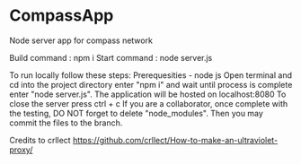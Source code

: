 # CompassApp
Node server app for compass network

Build command : npm i
Start command : node server.js

To run locally follow these steps:
Prerequesities - node js
Open terminal and cd into the project directory
enter "npm i" and wait until process is complete
enter "node server.js".
The application will be hosted on localhost:8080
To close the server press ctrl + c
If you are a collaborator, once complete with the testing, DO NOT forget to delete "node_modules". Then you may commit the files to the branch.



Credits to crllect
https://github.com/crllect/How-to-make-an-ultraviolet-proxy/
